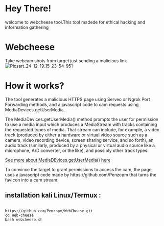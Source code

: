 # Hey There!
welcome to webcheese tool.This tool madede for ethical hacking and information gathering 

# Webcheese
Take webcam shots from target just sending a malicious link
![Picsart_24-12-19_15-23-54-951](https://github.com/user-attachments/assets/c479407b-b27c-49a1-a62f-64bfe30e7090)





# How it works?
<p>The tool generates a malicious HTTPS page using Serveo or Ngrok Port Forwarding methods, and a javascript code to cam requests using MediaDevices.getUserMedia. </p>

<p>The MediaDevices.getUserMedia() method prompts the user for permission to use a media input which produces a MediaStream with tracks containing the requested types of media. That stream can include, for example, a video track (produced by either a hardware or virtual video source such as a camera, video recording device, screen sharing service, and so forth), an audio track (similarly, produced by a physical or virtual audio source like a microphone, A/D converter, or the like), and possibly other track types. </p>

[See more about MediaDEvices.getUserMedia() here](https://developer.mozilla.org/en-US/docs/Web/API/MediaDevices/getUserMedia)
<p> To convince the target to grant permissions to access the cam, the page uses a javascript code made by https://github.com/Penzopm that turns the favicon into a cam stream.

</p>

## installation kali Linux/Termux :

```

https://github.com/Penzopm/WebCheese.git
cd Web-cheese
bash webcheese.sh
```
